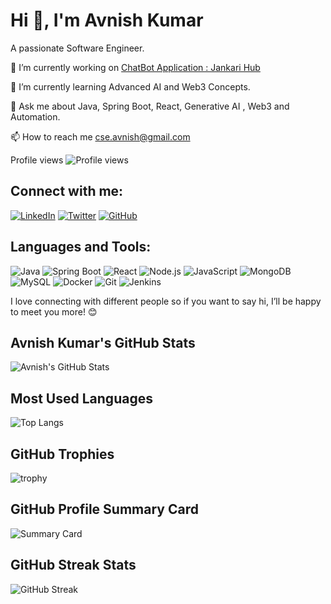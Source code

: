 # Hi 👋, I'm Avnish Kumar

A passionate Software Engineer.

🔭 I’m currently working on [ChatBot Application : Jankari Hub](#) 

🌱 I’m currently learning Advanced AI and Web3 Concepts.

💬 Ask me about Java, Spring Boot, React, Generative AI , Web3 and Automation.

📫 How to reach me [cse.avnish@gmail.com](mailto:cse.avnish@gmail.com)

Profile views ![Profile views](https://komarev.com/ghpvc/?username=avnish-kumar&style=flat-square)

## Connect with me:

[![LinkedIn](https://img.shields.io/badge/LinkedIn-Avnish%20Kumar-blue)](https://www.linkedin.com/in/avnishaks/)
[![Twitter](https://img.shields.io/badge/Twitter-@avnishkumar-blue)](https://x.com/avnish_aks)
[![GitHub](https://img.shields.io/badge/GitHub-avnish--kumar-black)](https://github.com/avnishaks)

## Languages and Tools:
![Java](https://img.shields.io/badge/Java-ED8B00?style=for-the-badge&logo=java&logoColor=white)
![Spring Boot](https://img.shields.io/badge/Spring%20Boot-6DB33F?style=for-the-badge&logo=spring-boot&logoColor=white)
![React](https://img.shields.io/badge/React-20232A?style=for-the-badge&logo=react&logoColor=61DAFB)
![Node.js](https://img.shields.io/badge/Node.js-43853D?style=for-the-badge&logo=node.js&logoColor=white)
![JavaScript](https://img.shields.io/badge/JavaScript-F7DF1E?style=for-the-badge&logo=javascript&logoColor=black)
![MongoDB](https://img.shields.io/badge/MongoDB-4EA94B?style=for-the-badge&logo=mongodb&logoColor=white)
![MySQL](https://img.shields.io/badge/MySQL-005C84?style=for-the-badge&logo=mysql&logoColor=white)
![Docker](https://img.shields.io/badge/Docker-2496ED?style=for-the-badge&logo=docker&logoColor=white)
![Git](https://img.shields.io/badge/Git-F05032?style=for-the-badge&logo=git&logoColor=white)
![Jenkins](https://img.shields.io/badge/Jenkins-D24939?style=for-the-badge&logo=jenkins&logoColor=white)

I love connecting with different people so if you want to say hi, I’ll be happy to meet you more! 😊

## Avnish Kumar's GitHub Stats

![Avnish's GitHub Stats](https://github-readme-stats.vercel.app/api?username=avnish-kumar&show_icons=true&theme=radical)

## Most Used Languages

![Top Langs](https://github-readme-stats.vercel.app/api/top-langs/?username=avnish-kumar&layout=compact&theme=radical)

## GitHub Trophies

![trophy](https://github-profile-trophy.vercel.app/?username=avnish-kumar&theme=radical)

## GitHub Profile Summary Card

![Summary Card](https://github-profile-summary-cards.vercel.app/api/cards/profile-details?username=avnish-kumar&theme=radical)

## GitHub Streak Stats

![GitHub Streak](https://github-readme-streak-stats.herokuapp.com/?user=avnish-kumar&theme=radical)
